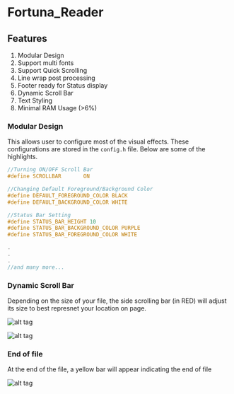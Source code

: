 # Fortuna_Reader


## Features

1. Modular Design
2. Support multi fonts
3. Support Quick Scrolling
4. Line wrap post processing
5. Footer ready for Status display
6. Dynamic Scroll Bar
7. Text Styling
8. Minimal RAM Usage (>6%)

### Modular Design 

This allows user to configure most of the visual effects. These configurations are stored in the `config.h` file. Below are some of the highlights.

```C
//Turning ON/OFF Scroll Bar
#define SCROLLBAR 		ON

//Changing Default Foreground/Background Color
#define DEFAULT_FOREGROUND_COLOR BLACK
#define DEFAULT_BACKGROUND_COLOR WHITE

//Status Bar Setting
#define STATUS_BAR_HEIGHT 10
#define STATUS_BAR_BACKGROUND_COLOR PURPLE
#define STATUS_BAR_FOREGROUND_COLOR WHITE

.
.
.
//and many more...
```


### Dynamic Scroll Bar
	
Depending on the size of your file, the side scrolling bar (in RED) will adjust its size to best represnet your location on page.

![alt tag](https://raw.githubusercontent.com/ivanplex/Fortuna_Reader/master/screen_shot/SMALL_PAGE.jpg)

![alt tag](https://raw.githubusercontent.com/ivanplex/Fortuna_Reader/master/screen_shot/LARGE_PAGE.jpg)


### End of file

At the end of the file, a yellow bar will appear indicating the end of file

![alt tag](https://raw.githubusercontent.com/ivanplex/Fortuna_Reader/master/screen_shot/END_OF_FILE.jpg)